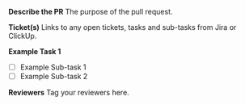 **Describe the PR**
The purpose of the pull request.

**Ticket(s)**
Links to any open tickets, tasks and sub-tasks from Jira or ClickUp.

**Example Task 1**
- [ ] Example Sub-task 1
- [ ] Example Sub-task 2

**Reviewers**
Tag your reviewers here.
